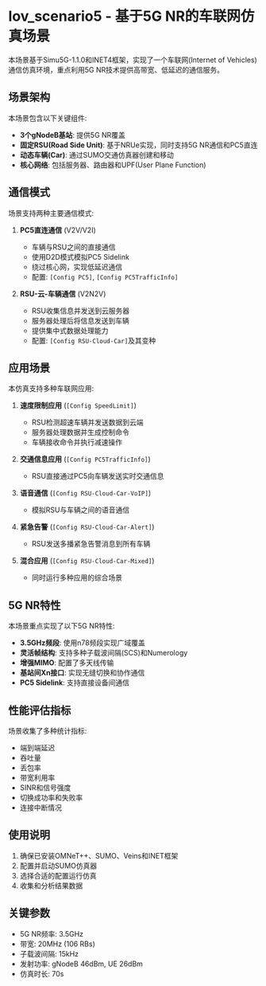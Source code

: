 # Iov_scenario5 - 基于5G NR的车联网仿真场景

本场景基于Simu5G-1.1.0和INET4框架，实现了一个车联网(Internet of Vehicles)通信仿真环境，重点利用5G NR技术提供高带宽、低延迟的通信服务。

## 场景架构

本场景包含以下关键组件:

- **3个gNodeB基站**: 提供5G NR覆盖
- **固定RSU(Road Side Unit)**: 基于NRUe实现，同时支持5G NR通信和PC5直连
- **动态车辆(Car)**: 通过SUMO交通仿真器创建和移动
- **核心网络**: 包括服务器、路由器和UPF(User Plane Function)

## 通信模式

场景支持两种主要通信模式:

1. **PC5直连通信** (V2V/V2I)
   - 车辆与RSU之间的直接通信
   - 使用D2D模式模拟PC5 Sidelink
   - 绕过核心网，实现低延迟通信
   - 配置: `[Config PC5]`, `[Config PC5TrafficInfo]`

2. **RSU-云-车辆通信** (V2N2V)
   - RSU收集信息并发送到云服务器
   - 服务器处理后将信息发送到车辆
   - 提供集中式数据处理能力
   - 配置: `[Config RSU-Cloud-Car]`及其变种

## 应用场景

本仿真支持多种车联网应用:

1. **速度限制应用** (`[Config SpeedLimit]`)
   - RSU检测超速车辆并发送数据到云端
   - 服务器处理数据并生成控制命令
   - 车辆接收命令并执行减速操作

2. **交通信息应用** (`[Config PC5TrafficInfo]`)
   - RSU直接通过PC5向车辆发送实时交通信息

3. **语音通信** (`[Config RSU-Cloud-Car-VoIP]`)
   - 模拟RSU与车辆之间的语音通信

4. **紧急告警** (`[Config RSU-Cloud-Car-Alert]`)
   - RSU发送多播紧急告警消息到所有车辆

5. **混合应用** (`[Config RSU-Cloud-Car-Mixed]`)
   - 同时运行多种应用的综合场景

## 5G NR特性

本场景重点实现了以下5G NR特性:

- **3.5GHz频段**: 使用n78频段实现广域覆盖
- **灵活帧结构**: 支持多种子载波间隔(SCS)和Numerology
- **增强MIMO**: 配置了多天线传输
- **基站间Xn接口**: 实现无缝切换和协作通信
- **PC5 Sidelink**: 支持直接设备间通信

## 性能评估指标

场景收集了多种统计指标:

- 端到端延迟
- 吞吐量
- 丢包率
- 带宽利用率
- SINR和信号强度
- 切换成功率和失败率
- 连接中断情况

## 使用说明

1. 确保已安装OMNeT++、SUMO、Veins和INET框架
2. 配置并启动SUMO仿真器
3. 选择合适的配置运行仿真
4. 收集和分析结果数据

## 关键参数

- 5G NR频率: 3.5GHz
- 带宽: 20MHz (106 RBs)
- 子载波间隔: 15kHz
- 发射功率: gNodeB 46dBm, UE 26dBm
- 仿真时长: 70s
